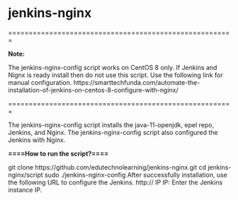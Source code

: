 # jenkins-nginx
=======================================================

<b> Note: </b>
<p>
The jenkins-nginx-config script works on CentOS 8 only.
If Jenkins and Nignx is ready install then do not use this script.
Use the following link for manual configuration.
https://smarttechfunda.com/automate-the-installation-of-jenkins-on-centos-8-configure-with-nginx/
  </p>

=======================================================
<p>
The jenkins-nginx-config script installs the java-11-openjdk, epel repo, Jenkins, and Nginx.
The jenkins-nginx-config script also configured the Jenkins with Nginx.
  </p>

 <b> ====How to run the script?==== </b>
<p>
git clone https://github.com/edutechnolearning/jenkins-nginx.git
cd jenkins-nginx/script
sudo ./jenkins-nginx-config
After successfully installation, use the following URL to configure the Jenkins.
http:// IP
IP: Enter the Jenkins instance IP.
  </p>
